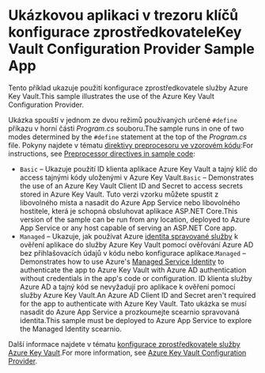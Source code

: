 # <a name="key-vault-configuration-provider-sample-app"></a><span data-ttu-id="5e371-101">Ukázkovou aplikaci v trezoru klíčů konfigurace zprostředkovatele</span><span class="sxs-lookup"><span data-stu-id="5e371-101">Key Vault Configuration Provider Sample App</span></span>

<span data-ttu-id="5e371-102">Tento příklad ukazuje použití konfigurace zprostředkovatele služby Azure Key Vault.</span><span class="sxs-lookup"><span data-stu-id="5e371-102">This sample illustrates the use of the Azure Key Vault Configuration Provider.</span></span>

<span data-ttu-id="5e371-103">Ukázka spouští v jednom ze dvou režimů používaných určené `#define` příkazu v horní části *Program.cs* souboru.</span><span class="sxs-lookup"><span data-stu-id="5e371-103">The sample runs in one of two modes determined by the `#define` statement at the top of the *Program.cs* file.</span></span> <span data-ttu-id="5e371-104">Pokyny najdete v tématu [direktivy preprocesoru ve vzorovém kódu](https://docs.microsoft.com/aspnet/core#preprocessor-directives-in-sample-code):</span><span class="sxs-lookup"><span data-stu-id="5e371-104">For instructions, see [Preprocessor directives in sample code](https://docs.microsoft.com/aspnet/core#preprocessor-directives-in-sample-code):</span></span>

* <span data-ttu-id="5e371-105">`Basic` &ndash; Ukazuje použití ID klienta aplikace Azure Key Vault a tajný klíč do access tajnými kódy uloženými v Azure Key Vault.</span><span class="sxs-lookup"><span data-stu-id="5e371-105">`Basic` &ndash; Demonstrates the use of an Azure Key Vault Client ID and Secret to access secrets stored in Azure Key Vault.</span></span> <span data-ttu-id="5e371-106">Tuto verzi vzorku můžete spustit z libovolného místa a nasadit do Azure App Service nebo libovolného hostitele, která je schopná obsluhovat aplikace ASP.NET Core.</span><span class="sxs-lookup"><span data-stu-id="5e371-106">This version of the sample can be run from any location, deployed to Azure App Service or any host capable of serving an ASP.NET Core app.</span></span>
* <span data-ttu-id="5e371-107">`Managed` &ndash; Ukazuje, jak používat Azure [identita spravované služby](https://docs.microsoft.com/azure/active-directory/managed-identities-azure-resources/overview) k ověření aplikace do služby Azure Key Vault pomocí ověřování Azure AD bez přihlašovacích údajů v kódu nebo konfigurace aplikace.</span><span class="sxs-lookup"><span data-stu-id="5e371-107">`Managed` &ndash; Demonstrates how to use Azure's [Managed Service Identity](https://docs.microsoft.com/azure/active-directory/managed-identities-azure-resources/overview) to authenticate the app to Azure Key Vault with Azure AD authentication without credentials in the app's code or configuration.</span></span> <span data-ttu-id="5e371-108">ID klienta služby Azure AD a tajný kód se nevyžadují pro aplikace k ověření pomocí služby Azure Key Vault.</span><span class="sxs-lookup"><span data-stu-id="5e371-108">An Azure AD Client ID and Secret aren't required for the app to authenticate with Azure Key Vault.</span></span> <span data-ttu-id="5e371-109">Tato ukázka se musí nasadit do Azure App Service a prozkoumejte scearnio spravovaná identita.</span><span class="sxs-lookup"><span data-stu-id="5e371-109">This sample must be deployed to Azure App Service to explore the Managed Identity scearnio.</span></span>

<span data-ttu-id="5e371-110">Další informace najdete v tématu [konfigurace zprostředkovatele služby Azure Key Vault](https://docs.microsoft.com/aspnet/core/security/key-vault-configuration).</span><span class="sxs-lookup"><span data-stu-id="5e371-110">For more information, see [Azure Key Vault Configuration Provider](https://docs.microsoft.com/aspnet/core/security/key-vault-configuration).</span></span>
